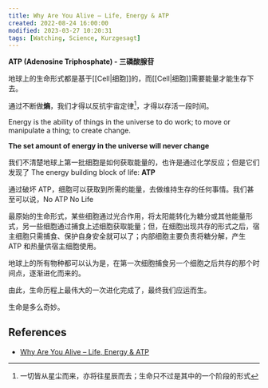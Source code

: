```yaml
---
title: Why Are You Alive – Life, Energy & ATP
created: 2022-08-24 16:00:00
modified: 2023-03-27 10:20:31
tags: [Watching, Science, Kurzgesagt]
---
```


**ATP (Adenosine Triphosphate) - 三磷酸腺苷**

地球上的生命形式都是基于[[Cell|细胞]]的，而[[Cell|细胞]]需要能量才能生存下去。

通过不断做**熵**，我们才得以反抗宇宙定律[^1]，才得以存活一段时间。

Energy is the ability of things in the universe to do work; to move or manipulate a thing; to create change.

**The set amount of energy in the universe will never change**

我们不清楚地球上第一批细胞是如何获取能量的，也许是通过化学反应；但是它们发现了 The energy building block of life: **ATP**

通过破坏 ATP，细胞可以获取到所需的能量，去做维持生存的任何事情。我们甚至可以说，No ATP No Life

最原始的生命形式，某些细胞通过光合作用，将太阳能转化为糖分或其他能量形式，另一些细胞通过捕食上述细胞获取能量；但，在细胞出现共存的形式之后，宿主细胞只需捕食、保护自身安全就可以了；内部细胞主要负责将糖分解，产生 ATP 和热量供宿主细胞使用。

地球上的所有物种都可以认为是，在第一次细胞捕食另一个细胞之后共存的那个时间点，逐渐进化而来的。

由此，生命历程上最伟大的一次进化完成了，最终我们应运而生。

生命是多么奇妙。

## References

- [Why Are You Alive – Life, Energy & ATP](https://www.youtube.com/watch?v=QImCld9YubE)

[^1]: 一切皆从星尘而来，亦将往星辰而去；生命只不过是其中的一个阶段的形式

